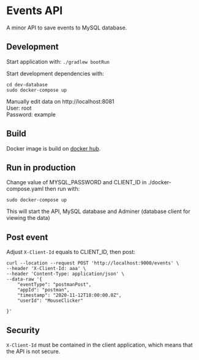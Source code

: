 # Events API
A minor API to save events to MySQL database.  

## Development
Start application with:
`./gradlew bootRun`

Start development dependencies with:
```
cd dev-database
sudo docker-compose up
```
Manually edit data on http://localhost:8081  
User: root  
Password: example  

## Build
Docker image is build on [docker hub](https://hub.docker.com/repository/docker/jonev/events-api).

## Run in production
Change value of MYSQL_PASSWORD and CLIENT_ID in ./docker-compose.yaml
then run with:

```
sudo docker-compose up
```
This will start the API, MySQL database and Adminer (database client for viewing the data)
## Post event
Adjust `X-Client-Id` equals to CLIENT_ID, then post:
```
curl --location --request POST 'http://localhost:9000/events' \
--header 'X-Client-Id: aaa' \
--header 'Content-Type: application/json' \
--data-raw '{
    "eventType": "postmanPost",
    "appId": "postman",
    "timestamp": "2020-11-12T18:00:00.0Z",
    "userId": "MouseClicker"
    
}'
```

## Security
`X-Client-Id` must be contained in the client application, 
which means that the API is not secure.